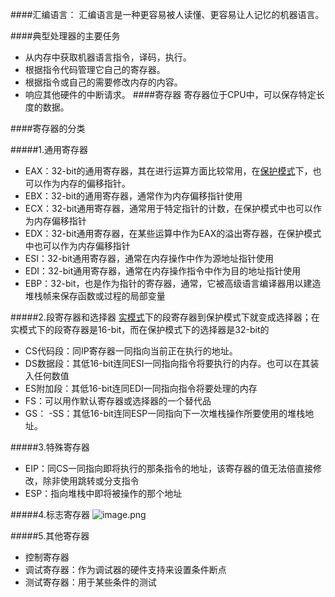 ####汇编语言：
汇编语言是一种更容易被人读懂、更容易让人记忆的机器语言。

####典型处理器的主要任务
- 从内存中获取机器语言指令，译码，执行。
- 根据指令代码管理它自己的寄存器。
- 根据指令或自己的需要修改内存的内容。
- 响应其他硬件的中断请求。
####寄存器
寄存器位于CPU中，可以保存特定长度的数据。

####寄存器的分类

#####1.通用寄存器
- EAX：32-bit的通用寄存器，其在进行运算方面比较常用，在[保护模式](https://zh.wikipedia.org/wiki/%E4%BF%9D%E8%AD%B7%E6%A8%A1%E5%BC%8F)下，也可以作为内存的偏移指针。
- EBX：32-bit的通用寄存器，通常作为内存偏移指针使用
- ECX：32-bit通用寄存器，通常用于特定指针的计数，在保护模式中也可以作为内存偏移指针
- EDX：32-bit通用寄存器，在某些运算中作为EAX的溢出寄存器，在保护模式中也可以作为内存偏移指针
- ESI：32-bit通用寄存器，通常在内存操作中作为源地址指针使用
- EDI：32-bit通用寄存器，通常在内存操作指令中作为目的地址指针使用
- EBP：32-bit，也是作为指针的寄存器，通常，它被高级语言编译器用以建造堆栈帧来保存函数或过程的局部变量

#####2.段寄存器和选择器
[实模式](https://zh.wikipedia.org/wiki/%E7%9C%9F%E5%AF%A6%E6%A8%A1%E5%BC%8F)下的段寄存器到保护模式下就变成选择器；在实模式下的段寄存器是16-bit，而在保护模式下的选择器是32-bit的
- CS代码段：同IP寄存器一同指向当前正在执行的地址。
- DS数据段：其低16-bit连同ESI一同指向指令将要执行的内存。也可以在其装入任何数值
- ES附加段：其低16-bit连同EDI一同指向指令将要处理的内存
- FS：可以用作默认寄存器或选择器的一个替代品
- GS：
-SS：其低16-bit连同ESP一同指向下一次堆栈操作所要使用的堆栈地址。

#####3.特殊寄存器
- EIP：同CS一同指向即将执行的那条指令的地址，该寄存器的值无法倍直接修改，除非使用跳转或分支指令
- ESP：指向堆栈中即将被操作的那个地址

#####4.标志寄存器
![image.png](http://upload-images.jianshu.io/upload_images/9168578-c401d6194ab1f11b.png?imageMogr2/auto-orient/strip%7CimageView2/2/w/1240)


#####5.其他寄存器
- 控制寄存器
- 调试寄存器：作为调试器的硬件支持来设置条件断点
- 测试寄存器：用于某些条件的测试

